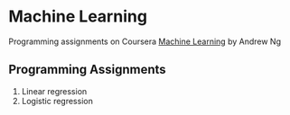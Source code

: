 # Machine Learning
Programming assignments on Coursera [Machine Learning](https://www.coursera.org/learn/machine-learning) by Andrew Ng

## Programming Assignments
1. Linear regression
2. Logistic regression
